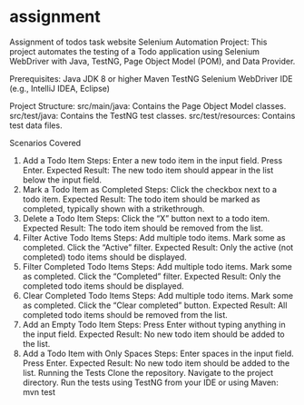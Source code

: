 # assignment
Assignment of todos task website
Selenium Automation Project:
This project automates the testing of a Todo application using Selenium WebDriver with Java, TestNG, Page Object Model (POM), and Data Provider.

Prerequisites:
Java JDK 8 or higher
Maven
TestNG
Selenium WebDriver
IDE (e.g., IntelliJ IDEA, Eclipse)

Project Structure:
src/main/java: Contains the Page Object Model classes.
src/test/java: Contains the TestNG test classes.
src/test/resources: Contains test data files.

Scenarios Covered
1. Add a Todo Item
Steps:
Enter a new todo item in the input field.
Press Enter.
Expected Result:
The new todo item should appear in the list below the input field.
2. Mark a Todo Item as Completed
Steps:
Click the checkbox next to a todo item.
Expected Result:
The todo item should be marked as completed, typically shown with a strikethrough.
3. Delete a Todo Item
Steps:
Click the “X” button next to a todo item.
Expected Result:
The todo item should be removed from the list.
4. Filter Active Todo Items
Steps:
Add multiple todo items.
Mark some as completed.
Click the “Active” filter.
Expected Result:
Only the active (not completed) todo items should be displayed.
5. Filter Completed Todo Items
Steps:
Add multiple todo items.
Mark some as completed.
Click the “Completed” filter.
Expected Result:
Only the completed todo items should be displayed.
6. Clear Completed Todo Items
Steps:
Add multiple todo items.
Mark some as completed.
Click the “Clear completed” button.
Expected Result:
All completed todo items should be removed from the list.
7. Add an Empty Todo Item
Steps:
Press Enter without typing anything in the input field.
Expected Result:
No new todo item should be added to the list.
8. Add a Todo Item with Only Spaces
Steps:
Enter spaces in the input field.
Press Enter.
Expected Result:
No new todo item should be added to the list.
Running the Tests
Clone the repository.
Navigate to the project directory.
Run the tests using TestNG from your IDE or using Maven:
mvn test
 
 
